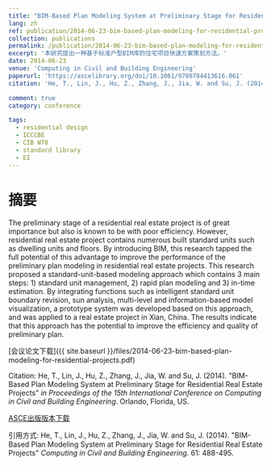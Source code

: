 ```yaml
---
title: "BIM-Based Plan Modeling System at Preliminary Stage for Residential Real Estate Projects"
lang: zh
ref: publication/2014-06-23-bim-based-plan-modeling-for-residential-projects
collection: publications
permalink: /publication/2014-06-23-bim-based-plan-modeling-for-residential-projects
excerpt: '本研究提出一种基于标准户型BIM库的住宅项目快速方案策划方法。'
date: 2014-06-23
venue: 'Computing in Civil and Building Engineering'
paperurl: 'https://ascelibrary.org/doi/10.1061/9780784413616.061'
citation: 'He, T., Lin, J., Hu, Z., Zhang, J., Jia, W. and Su, J. (2014). &quot;BIM-Based Plan Modeling System at Preliminary Stage for Residential Real Estate Projects&quot; <i>Computing in Civil and Building Engineering</i>. 61: 488-495.'

comment: true
category: conference

tags: 
  - residential design
  - ICCCBE
  - CIB W78
  - standard library
  - EI
---
```



摘要
====

The  preliminary  stage  of  a  residential  real  estate  project  is  of  great importance but also is known to be with poor efficiency. However, residential real 
estate project contains numerous built standard units such as dwelling units and floors.  By  introducing  BIM,  this  research  tapped  the  full  potential  of  this advantage  to  improve  the  performance  of  the  preliminary  plan  modeling  in residential  real  estate  projects.  This  research  proposed  a  standard-unit-based modeling approach which contains 3 main steps: 1) standard unit management, 2) rapid plan modeling and 3) in-time estimation. By integrating functions such as intelligent  standard  unit  boundary  revision,  sun  analysis,  multi-level  and information-based model visualization, a prototype system was developed based on  this  approach,  and  was  applied  to  a  real  estate  project  in  Xian,  China.  The results indicate that this approach has the potential to improve the efficiency and quality of preliminary plan.   

[会议论文下载]({{ site.baseurl }}/files/2014-06-23-bim-based-plan-modeling-for-residential-projects.pdf)

Citation: He, T., Lin, J., Hu, Z., Zhang, J., Jia, W. and Su, J. (2014). &quot;BIM-Based Plan Modeling System at Preliminary Stage for Residential Real Estate Projects&quot; <i>in Proceedings of the 15th International Conference on Computing in Civil and Building Engineering</i>. Orlando, Florida, US.

[ASCE出版版本下载](https://ascelibrary.org/doi/10.1061/9780784413616.061)

引用方式: He, T., Lin, J., Hu, Z., Zhang, J., Jia, W. and Su, J. (2014). &quot;BIM-Based Plan Modeling System at Preliminary Stage for Residential Real Estate Projects&quot; <i>Computing in Civil and Building Engineering</i>. 61: 488-495.